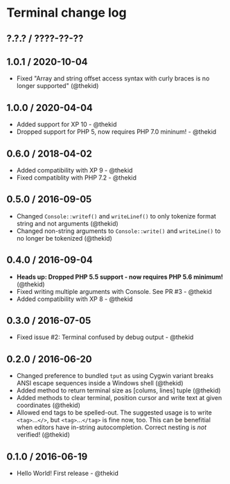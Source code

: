 Terminal change log
===================

## ?.?.? / ????-??-??

## 1.0.1 / 2020-10-04

* Fixed "Array and string offset access syntax with curly braces is no
  longer supported"
  (@thekid)

## 1.0.0 / 2020-04-04

* Added support for XP 10 - @thekid
* Dropped support for PHP 5, now requires PHP 7.0 mininum! - @thekid

## 0.6.0 / 2018-04-02

* Added compatibility with XP 9 - @thekid
* Fixed compatiblity with PHP 7.2 - @thekid

## 0.5.0 / 2016-09-05

* Changed `Console::writef()` and `writeLinef()` to only tokenize
  format string and not arguments
  (@thekid)
* Changed non-string arguments to `Console::write()` and `writeLine()`
  to no longer be tokenized
  (@thekid)

## 0.4.0 / 2016-09-04

* **Heads up: Dropped PHP 5.5 support - now requires PHP 5.6 minimum!**
  (@thekid)
* Fixed writing multiple arguments with Console. See PR #3 - @thekid
* Added compatibility with XP 8 - @thekid

## 0.3.0 / 2016-07-05

* Fixed issue #2: Terminal confused by debug output - @thekid

## 0.2.0 / 2016-06-20

* Changed preference to bundled `tput` as using Cygwin variant breaks
  ANSI escape sequences inside a Windows shell
  (@thekid)
* Added method to return terminal size as [colums, lines] tuple
  (@thekid)
* Added methods to clear terminal, position cursor and write text at
  given coordinates
  (@thekid)
* Allowed end tags to be spelled-out. The suggested usage is to write
  `<tag>`...`</>`, but `<tag>`...`</tag>` is fine now, too. This can
  be benefitial when editors have in-string autocompletion. Correct
  nesting is *not* verified!
  (@thekid)

## 0.1.0 / 2016-06-19

* Hello World! First release - @thekid